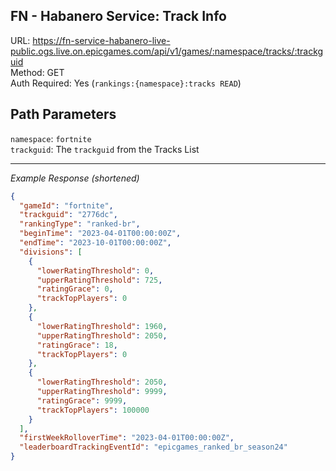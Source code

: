 ## FN - Habanero Service: Track Info

URL: https://fn-service-habanero-live-public.ogs.live.on.epicgames.com/api/v1/games/:namespace/tracks/:trackguid \
Method: GET \
Auth Required: Yes (`rankings:{namespace}:tracks READ`)

## Path Parameters

`namespace`: `fortnite` <br/>
`trackguid`: The `trackguid` from the Tracks List

---

_Example Response (shortened)_

```json
{
  "gameId": "fortnite",
  "trackguid": "2776dc",
  "rankingType": "ranked-br",
  "beginTime": "2023-04-01T00:00:00Z",
  "endTime": "2023-10-01T00:00:00Z",
  "divisions": [
    {
      "lowerRatingThreshold": 0,
      "upperRatingThreshold": 725,
      "ratingGrace": 0,
      "trackTopPlayers": 0
    },
    {
      "lowerRatingThreshold": 1960,
      "upperRatingThreshold": 2050,
      "ratingGrace": 18,
      "trackTopPlayers": 0
    },
    {
      "lowerRatingThreshold": 2050,
      "upperRatingThreshold": 9999,
      "ratingGrace": 9999,
      "trackTopPlayers": 100000
    }
  ],
  "firstWeekRolloverTime": "2023-04-01T00:00:00Z",
  "leaderboardTrackingEventId": "epicgames_ranked_br_season24"
}
```
